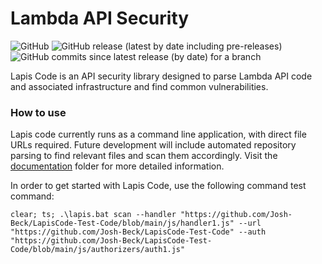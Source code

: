 # Lambda API Security 

![GitHub](https://img.shields.io/github/license/Josh-Beck/LapisCode?color=green&style=for-the-badge)
![GitHub release (latest by date including pre-releases)](https://img.shields.io/github/v/release/Josh-Beck/LapisCode?include_prereleases&style=for-the-badge)
![GitHub commits since latest release (by date) for a branch](https://img.shields.io/github/commits-since/Josh-Beck/LapisCode/latest/v1.0.0?logo=github%20&style=for-the-badge)

Lapis Code is an API security library designed to parse Lambda API code and associated infrastructure and find common vulnerabilities.

### How to use
Lapis code currently runs as a command line application, with direct file URLs required. Future development will include automated repository parsing to find relevant files and scan them accordingly. Visit the [documentation](https://github.com/Josh-Beck/LapisCode/tree/main/documentation) folder for more detailed information.

In order to get started with Lapis Code, use the following command test command:

```
clear; ts; .\lapis.bat scan --handler "https://github.com/Josh-Beck/LapisCode-Test-Code/blob/main/js/handler1.js" --url "https://github.com/Josh-Beck/LapisCode-Test-Code" --auth "https://github.com/Josh-Beck/LapisCode-Test-Code/blob/main/js/authorizers/auth1.js"
```

